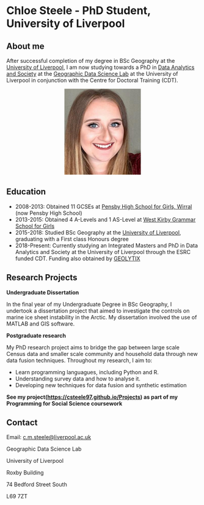 # Chloe Steele - PhD Student, University of Liverpool

## About me

After successful completion of my degree in BSc Geography at the [University of Liverpool](https://www.liverpool.ac.uk/), I am now studying towards a PhD in [Data Analytics and Society](https://datacdt.org/) at the [Geographic Data Science Lab](https://www.liverpool.ac.uk/geographic-data-science/) at the University of Liverpool in conjunction with the Centre for Doctoral Training (CDT).

<p align="center">
  <img width="200" height="225" src="201097149.jpg">
</p>

## Education

* 2008-2013: Obtained 11 GCSEs at [Pensby High School for Girls, Wirral](http://www.pensbyhighschool.org) (now Pensby High School)
* 2013-2015: Obtained 4 A-Levels and 1 AS-Level at [West Kirby Grammar School for Girls](http://www.westkirby-grammar.wirral.sch.uk)
* 2015-2018: Studied BSc Geography at the [University of Liverpool](https://www.liverpool.ac.uk), graduating with a First class Honours degree
* 2018-Present: Currently studying an Integrated Masters and PhD in Data Analytics and Society at the University of Liverpool through the ESRC funded CDT. Funding also obtained by [GEOLYTIX](https://geolytix.co.uk)

## Research Projects

**Undergraduate Dissertation**

In the final year of my Undergraduate Degree in BSc Geography, I undertook a dissertation project that aimed to investigate the controls on marine ice sheet instability in the Arctic. My dissertation involved the use of MATLAB and GIS software.

**Postgraduate research**

My PhD research project aims to bridge the gap between large scale Census data and smaller scale community and household data through new data fusion techniques. Throughout my research, I aim to:
* Learn programming languagues, including Python and R.
* Understanding survey data and how to analyse it.
* Developing new techniques for data fusion and synthetic estimation

**See my project(https://csteele97.github.io/Projects) as part of my Programming for Social Science coursework**

## Contact

Email: c.m.steele@liverpool.ac.uk

Geographic Data Science Lab

University of Liverpool

Roxby Building

74 Bedford Street South

L69 7ZT
